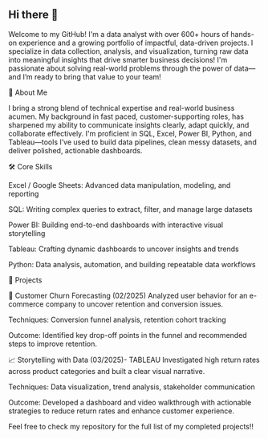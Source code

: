 ## Hi there 👋
Welcome to my GitHub! I'm a data analyst with over 600+ hours of hands-on experience and a growing portfolio of impactful, data-driven projects. I specialize in data collection, analysis, and visualization, turning raw data into meaningful insights that drive smarter business decisions! I'm passionate about solving real-world problems through the power of data—and I’m ready to bring that value to your team! 

🌟 About Me

I bring a strong blend of technical expertise and real-world business acumen. My background in fast paced, customer-supporting roles, has sharpened my ability to communicate insights clearly, adapt quickly, and collaborate effectively. I'm proficient in SQL, Excel, Power BI, Python, and Tableau—tools I’ve used to build data pipelines, clean messy datasets, and deliver polished, actionable dashboards.

🛠 Core Skills

Excel / Google Sheets: Advanced data manipulation, modeling, and reporting

SQL: Writing complex queries to extract, filter, and manage large datasets

Power BI: Building end-to-end dashboards with interactive visual storytelling

Tableau: Crafting dynamic dashboards to uncover insights and trends

Python: Data analysis, automation, and building repeatable data workflows

🚀 Projects

🔮 Customer Churn Forecasting (02/2025)
Analyzed user behavior for an e-commerce company to uncover retention and conversion issues.

Techniques: Conversion funnel analysis, retention cohort tracking

Outcome: Identified key drop-off points in the funnel and recommended steps to improve retention.

📈 Storytelling with Data (03/2025)- TABLEAU
Investigated high return rates across product categories and built a clear visual narrative.

Techniques: Data visualization, trend analysis, stakeholder communication

Outcome: Developed a dashboard and video walkthrough with actionable strategies to reduce return rates and enhance customer experience.

Feel free to check my repository for the full list of my completed projects!!


